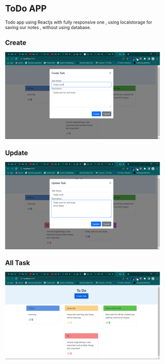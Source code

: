 # ToDo APP
Todo app using Reactjs with fully responsive one , using localstorage for saving our notes , without using database.

## Create
![create](https://github.com/saravana-seeker/todo/blob/master/Docs/Create.png)

## Update
![update](https://github.com/saravana-seeker/todo/blob/master/Docs/Update.png)

## All Task
![task](https://github.com/saravana-seeker/todo/blob/master/Docs/All%20task.png)
